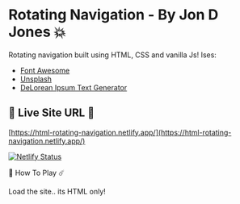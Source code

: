 # Rotating Navigation - By Jon D Jones 💥

Rotating navigation built using HTML, CSS and vanilla Js!  Ises:

- [Font Awesome](https://fontawesome.com/)
- [Unsplash](https://unsplash.com/photos/lNy9jNRhApo)
- [DeLorean Ipsum Text Generator](https://satoristudio.net/delorean-ipsum/)
## 👻 Live Site URL 👺

[https://html-rotating-navigation.netlify.app/](https://html-rotating-navigation.netlify.app/)

[![Netlify Status](https://api.netlify.com/api/v1/badges/3b8d9854-bbf4-44d1-90dc-495417fdae85/deploy-status)](https://app.netlify.com/sites/html-rotating-navigation/deploys)

👾 How To Play ☄️

Load the site.. its HTML only!
